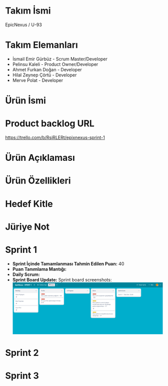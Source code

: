 # Takım İsmi
EpicNexus / U-93
# Takım Elemanları
* İsmail Emir Gürbüz - Scrum Master/Developer
* Pelinsu Kaleli - Product Owner/Developer
* Ahmet Furkan Doğan - Developer
* Hilal Zeynep Çörtü - Developer
* Merve Polat - Developer
# Ürün İsmi
# Product backlog URL 
https://trello.com/b/RsiRLERt/epixnexus-sprint-1
# Ürün Açıklaması
# Ürün Özellikleri 
# Hedef Kitle
# Jüriye Not
# Sprint 1 
* **Sprint İçinde Tamamlanması Tahmin Edilen Puan:** 40
* **Puan Tanımlama Mantığı:** 
* **Daily Scrum:**
* **Sprint Board Update:** Sprint board screenshots:
  <img src="https://github.com/iemirg/epicNexus-oua/blob/main/sprint-1.png" width="auto">

# Sprint 2
# Sprint 3
